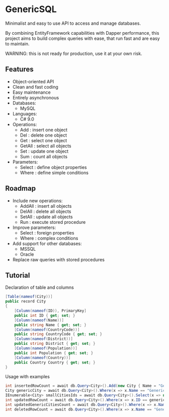 # GenericSQL

Minimalist and easy to use API to access and manage databases.

By combining EntityFramework capabilities with Dapper performance, this project aims to build complex queries with ease, that run fast and are easy to maintain.

WARNING: this is not ready for production, use it at your own risk.

## Features

* Object-oriented API
* Clean and fast coding
* Easy maintenance
* Entirely asynchronous
* Databases:
  * MySQL
* Languages:
  * C# 9.0
* Operations:
  * Add : insert one object
  * Del : delete one object
  * Get : select one object
  * GetAll : select all objects
  * Set : update one object
  * Sum : count all objects
* Parameters:
  * Select : define object properties
  * Where : define simple conditions

## Roadmap

* Include new operations:
  * AddAll : insert all objects
  * DelAll : delete all objects
  * SetAll : update all objects
  * Run : execute stored procedure
* Improve parameters:
  * Select : foreign properties
  * Where : complex conditions
* Add support for other databases:
  * MSSQL
  * Oracle
* Replace raw queries with stored procedures

## Tutorial

Declaration of table and columns
```c#
[Table(nameof(City))]
public record City
{
    [Column(nameof(ID)), PrimaryKey]
    public int ID { get; set; }
    [Column(nameof(Name))]
    public string Name { get; set; }
    [Column(nameof(CountryCode))]
    public string CountryCode { get; set; }
    [Column(nameof(District))]
    public string District { get; set; }
    [Column(nameof(Population))]
    public int Population { get; set; }
    [Column(nameof(Country))]
    public Country Country { get; set; }
}
```

Usage with examples
```c#
int insertedRowCount = await db.Query<City>().Add(new City { Name = "Generic City", Population = 1234 });
City genericCity = await db.Query<City>().Where(x => x.Name == "Generic City" && x.Population == 1234).Select(x => new { x.ID, x.Name, x.Population }).Get();
IEnumerable<City> smallCitiesIds = await db.Query<City>().Select(x => new { x.ID }).Where(x => x.Population < 10000).GetAll();
int updatedRowCount = await db.Query<City>().Where(x => x.ID == genericCity.ID).Set(genericCity with { Name = "Updated Generic City" });
int updatedGenericCitiesCount = await db.Query<City>().Where(x => x.Name == "Updated Generic City").Sum();
int deletedRowCount = await db.Query<City>().Where(x => x.Name == "Generic City").Del();
```
